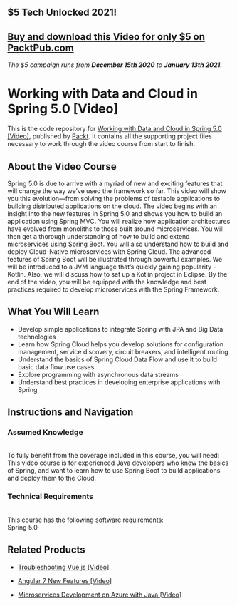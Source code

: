 ## $5 Tech Unlocked 2021!
[Buy and download this Video for only $5 on PacktPub.com](https://www.packtpub.com/product/working-with-data-and-cloud-in-spring-5-0-video/9781788837712)
-----
*The $5 campaign         runs from __December 15th 2020__ to __January 13th 2021.__*

# Working with Data and Cloud in Spring 5.0 [Video]
This is the code repository for [Working with Data and Cloud in Spring 5.0 [Video]](https://www.packtpub.com/application-development/working-data-and-cloud-spring-50-video?utm_source=github&utm_medium=repository&utm_campaign=9781788837712), published by [Packt](https://www.packtpub.com/?utm_source=github). It contains all the supporting project files necessary to work through the video course from start to finish.
## About the Video Course
Spring 5.0 is due to arrive with a myriad of new and exciting features that will change the way we’ve used the framework so far. This video will show you this evolution—from solving the problems of testable applications to building distributed applications on the cloud. The video begins with an insight into the new features in Spring 5.0 and shows you how to build an application using Spring MVC. You will realize how application architectures have evolved from monoliths to those built around microservices. You will then get a thorough understanding of how to build and extend microservices using Spring Boot. You will also understand how to build and deploy Cloud-Native microservices with Spring Cloud. The advanced features of Spring Boot will be illustrated through powerful examples. We will be introduced to a JVM language that’s quickly gaining popularity - Kotlin. Also, we will discuss how to set up a Kotlin project in Eclipse. By the end of the video, you will be equipped with the knowledge and best practices required to develop microservices with the Spring Framework.

<H2>What You Will Learn</H2>
<DIV class=book-info-will-learn-text>
<UL>
<LI> Develop simple applications to integrate Spring with JPA and Big Data technologies
<LI> Learn how Spring Cloud helps you develop solutions for configuration management, service discovery, circuit breakers, and intelligent routing
<LI> Understand the basics of Spring Cloud Data Flow and use it to build basic data flow use cases
<LI> Explore programming with asynchronous data streams
<LI> Understand best practices in developing enterprise applications with Spring	   </LI></UL></DIV>

## Instructions and Navigation
### Assumed Knowledge
<br>To fully benefit from the coverage included in this course, you will need:<br/>
This video course is for experienced Java developers who know the basics of Spring, and want to learn how to use Spring Boot to build applications and deploy them to the Cloud.

### Technical Requirements
<br>This course has the following software requirements:<br/>
Spring 5.0

## Related Products
* [Troubleshooting Vue.js [Video]](https://www.packtpub.com/application-development/troubleshooting-vuejs-video?utm_source=github&utm_medium=repository&utm_campaign=9781788993531)

* [Angular 7 New Features [Video]](https://www.packtpub.com/web-development/angular-7-new-features-video?utm_source=github&utm_medium=repository&utm_campaign=9781789619683)

* [Microservices Development on Azure with Java [Video]](https://www.packtpub.com/virtualization-and-cloud/microservices-development-azure-java-video?utm_source=github&utm_medium=repository&utm_campaign=9781789808858)
